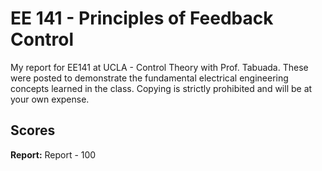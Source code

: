 # EE 141 - Principles of Feedback Control
My report for EE141 at UCLA - Control Theory with
Prof. Tabuada. These were posted to demonstrate the fundamental electrical engineering concepts
learned in the class. Copying is strictly prohibited and will be at your own expense.

## Scores
**Report:**
Report - 100
